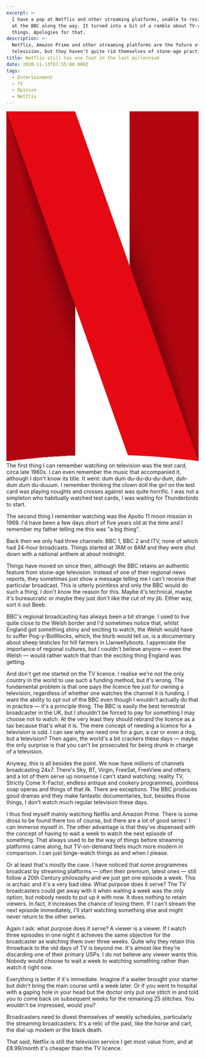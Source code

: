 ```yaml
---
excerpt: >-
  I have a pop at Netflix and other streaming platforms, unable to resist a jibe
  at the BBC along the way. It turned into a bit of a ramble about TV-related
  things. Apologies for that.
description: >-
  Netflix, Amazon Prime and other streaming platforms are the future of
  television, but they haven't quite rid themselves of stone-age practices.
title: Netflix still has one foot in the last millennium
date: 2020-11-13T07:55:00.000Z
tags:
  - Entertainment
  - TV
  - Opinion
  - Netflix
---
```

![Netflix logo.](/assets/images/posts/2020/11/2020-11-13-netflix-logo.png "class=s33 right|@itemprop=image")
The first thing I can remember watching on television was the test card, circa late 1960s. I can even remember the music that accompanied it, although I don't know its title. It went: dum dum du-du-du-du-dum, duh-dum dum du-duuum. I remember thinking the clown doll the girl on the test card was playing noughts and crosses against was quite horrific. I was not a simpleton who habitually watched test cards, I was waiting for Thunderbirds to start.

The second thing I remember watching was the Apollo 11 moon mission in 1969. I'd have been a few days short of five years old at the time and I remember my father telling me this was "a big thing". 

Back then we only had three channels: BBC 1, BBC 2 and ITV, none of which had 24-hour broadcasts. Things started at 7AM or 8AM and they were shut down with a national anthem at about midnight.

Things have moved on since then, although the BBC retains an authentic feature from stone-age television. Instead of one of their regional news reports, they sometimes just show a message telling me I can't receive that particular broadcast. This is utterly pointless and only the BBC would do such a thing. I don't know the reason for this. Maybe it's technical, maybe it's bureaucratic or maybe they just don't like the cut of my jib. Either way, sort it out Beeb.

BBC's regional broadcasting has always been a bit strange. I used to live quite close to the Welsh border and I'd sometimes notice that, whilst England got something shiny and exciting to watch, the Welsh would have to suffer Pog-y-Bolllllocks, which, the blurb would tell us, is a documentary about sheep testicles for hill farmers in Llanwellyboots. I appreciate the importance of regional cultures, but I couldn't believe anyone — even the Welsh — would rather watch that than the exciting thing England was getting.

And don't get me started on the TV licence. I realise we're not the only country in the world to use such a funding method, but it's wrong. The fundamental problem is that one pays the licence fee just for owning a television, regardless of whether one watches the channel it is funding. I want the ability to opt out of the BBC even though I wouldn't actually do that in practice — it's a principle thing. The BBC is easily the best terrestrial broadcaster in the UK, but I shouldn't be forced to pay for something I may choose not to watch. At the very least they should rebrand the licence as a tax because that's what it is. The mere concept of needing a licence for a television is odd. I can see why we need one for a gun, a car or even a dog, but a television? Then again, the world's a bit crackers these days — maybe the only surprise is that you can't be prosecuted for being drunk in charge of a television.

Anyway, this is all besides the point. We now have millions of channels broadcasting 24x7. There's Sky, BT, Virgin, FreeSat, FreeView and others, and a lot of them serve up nonsense I can't stand watching: reality TV, Strictly Come X-Factor, endless antique and cookery programmes, pointless soap operas and things of that ilk. There are exceptions. The BBC produces good dramas and they make fantastic documentaries, but, besides those things, I don't watch much regular television these days. 

I thus find myself mainly watching Netflix and Amazon Prime. There is some dross to be found there too of course, but there are a lot of good series' I can immerse myself in. The other advantage is that they've dispensed with the concept of having to wait a week to watch the next episode of something. That always used to be the way of things before streaming platforms came along, but TV-on-demand feels much more modern in comparison. I can just binge-watch things as and when I please.

Or at least that's *mostly* the case. I have noticed that some programmes broadcast by streaming platforms — often their premium, latest ones — still follow a 20th Century philosophy and we just get one episode a week. This is archaic and it's a very bad idea. What purpose does it serve? The TV broadcasters could get away with it when waiting a week was the only option, but nobody needs to put up it with now. It does nothing to retain viewers. In fact, it increases the chance of losing them. If I can't stream the next episode immediately, I'll start watching something else and might never return to the other series.

Again I ask: what purpose does it serve? A viewer is a viewer. If I watch three episodes in one night it achieves the same objective for the broadcaster as watching them over three weeks. Quite why they retain this throwback to the old days of TV is beyond me. It's almost like they're discarding one of their primary USPs. I do not believe any viewer wants this. Nobody would choose to wait a week to watching something rather than watch it right now.

Everything is better if it's immediate. Imagine if a waiter brought your starter but didn't bring the main course until a week later. Or if you went to hospital with a gaping hole in your head but the doctor only put one stitch in and told you to come back on subsequent weeks for the remaining 25 stitches. You wouldn't be impressed, would you?

Broadcasters need to divest themselves of weekly schedules, particularly the streaming broadcasters. It's a relic of the past, like the horse and cart, the dial-up modem or the black death.

That said, Netflix is still the television service I get most value from, and at £8.99/month it's cheaper than the TV licence.

